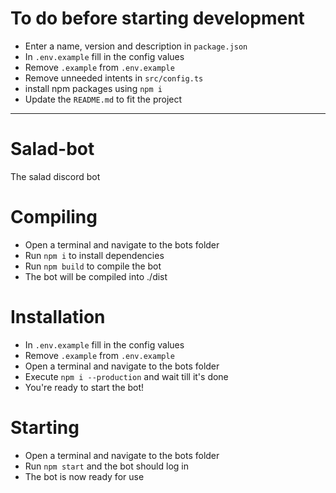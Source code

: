 # To do before starting development

* Enter a name, version and description in `package.json`
* In `.env.example` fill in the config values
* Remove `.example` from `.env.example`
* Remove unneeded intents in `src/config.ts`
* install npm packages using `npm i`
* Update the `README.md` to fit the project

--------------------------------------------------------------

# Salad-bot

The salad discord bot

# Compiling

* Open a terminal and navigate to the bots folder
* Run `npm i` to install dependencies
* Run `npm build` to compile the bot
* The bot will be compiled into ./dist

# Installation

* In `.env.example` fill in the config values
* Remove `.example` from `.env.example`
* Open a terminal and navigate to the bots folder
* Execute `npm i --production` and wait till it's done
* You're ready to start the bot!

# Starting

* Open a terminal and navigate to the bots folder
* Run `npm start` and the bot should log in
* The bot is now ready for use
